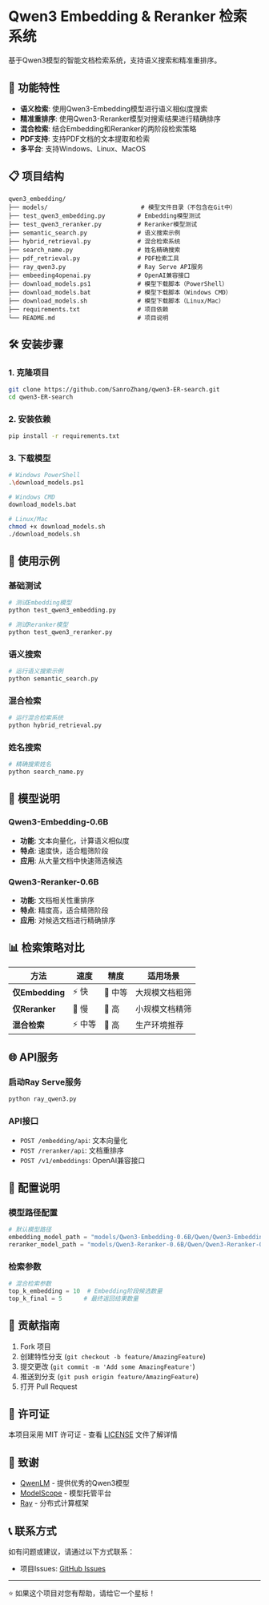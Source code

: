 # Qwen3 Embedding & Reranker 检索系统

基于Qwen3模型的智能文档检索系统，支持语义搜索和精准重排序。

## 🚀 功能特性

- **语义检索**: 使用Qwen3-Embedding模型进行语义相似度搜索
- **精准重排序**: 使用Qwen3-Reranker模型对搜索结果进行精确排序
- **混合检索**: 结合Embedding和Reranker的两阶段检索策略
- **PDF支持**: 支持PDF文档的文本提取和检索
- **多平台**: 支持Windows、Linux、MacOS

## 📋 项目结构

```
qwen3_embedding/
├── models/                          # 模型文件目录（不包含在Git中）
├── test_qwen3_embedding.py         # Embedding模型测试
├── test_qwen3_reranker.py          # Reranker模型测试
├── semantic_search.py              # 语义搜索示例
├── hybrid_retrieval.py             # 混合检索系统
├── search_name.py                  # 姓名精确搜索
├── pdf_retrieval.py                # PDF检索工具
├── ray_qwen3.py                    # Ray Serve API服务
├── embeeding4openai.py             # OpenAI兼容接口
├── download_models.ps1             # 模型下载脚本（PowerShell）
├── download_models.bat             # 模型下载脚本（Windows CMD）
├── download_models.sh              # 模型下载脚本（Linux/Mac）
├── requirements.txt                # 项目依赖
└── README.md                       # 项目说明
```

## 🛠️ 安装步骤

### 1. 克隆项目
```bash
git clone https://github.com/SanroZhang/qwen3-ER-search.git
cd qwen3-ER-search
```

### 2. 安装依赖
```bash
pip install -r requirements.txt
```

### 3. 下载模型
```bash
# Windows PowerShell
.\download_models.ps1

# Windows CMD
download_models.bat

# Linux/Mac
chmod +x download_models.sh
./download_models.sh
```

## 🎯 使用示例

### 基础测试
```bash
# 测试Embedding模型
python test_qwen3_embedding.py

# 测试Reranker模型
python test_qwen3_reranker.py
```

### 语义搜索
```bash
# 运行语义搜索示例
python semantic_search.py
```

### 混合检索
```bash
# 运行混合检索系统
python hybrid_retrieval.py
```

### 姓名搜索
```bash
# 精确搜索姓名
python search_name.py
```

## 🔧 模型说明

### Qwen3-Embedding-0.6B
- **功能**: 文本向量化，计算语义相似度
- **特点**: 速度快，适合粗筛阶段
- **应用**: 从大量文档中快速筛选候选

### Qwen3-Reranker-0.6B
- **功能**: 文档相关性重排序
- **特点**: 精度高，适合精筛阶段
- **应用**: 对候选文档进行精确排序

## 📊 检索策略对比

| 方法 | 速度 | 精度 | 适用场景 |
|------|------|------|----------|
| **仅Embedding** | ⚡ 快 | 🎯 中等 | 大规模文档粗筛 |
| **仅Reranker** | 🐌 慢 | 🎯 高 | 小规模文档精筛 |
| **混合检索** | ⚡ 中等 | 🎯 高 | 生产环境推荐 |

## 🌐 API服务

### 启动Ray Serve服务
```bash
python ray_qwen3.py
```

### API接口
- `POST /embedding/api`: 文本向量化
- `POST /reranker/api`: 文档重排序
- `POST /v1/embeddings`: OpenAI兼容接口

## 📝 配置说明

### 模型路径配置
```python
# 默认模型路径
embedding_model_path = "models/Qwen3-Embedding-0.6B/Qwen/Qwen3-Embedding-0.6B"
reranker_model_path = "models/Qwen3-Reranker-0.6B/Qwen/Qwen3-Reranker-0.6B"
```

### 检索参数
```python
# 混合检索参数
top_k_embedding = 10  # Embedding阶段候选数量
top_k_final = 5      # 最终返回结果数量
```

## 🤝 贡献指南

1. Fork 项目
2. 创建特性分支 (`git checkout -b feature/AmazingFeature`)
3. 提交更改 (`git commit -m 'Add some AmazingFeature'`)
4. 推送到分支 (`git push origin feature/AmazingFeature`)
5. 打开 Pull Request

## 📄 许可证

本项目采用 MIT 许可证 - 查看 [LICENSE](LICENSE) 文件了解详情

## 🙏 致谢

- [QwenLM](https://github.com/QwenLM) - 提供优秀的Qwen3模型
- [ModelScope](https://modelscope.cn/) - 模型托管平台
- [Ray](https://ray.io/) - 分布式计算框架

## 📞 联系方式

如有问题或建议，请通过以下方式联系：
- 项目Issues: [GitHub Issues](https://github.com/SanroZhang/qwen3-ER-search/issues)

---

⭐ 如果这个项目对您有帮助，请给它一个星标！ 
